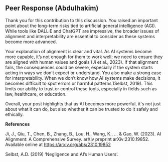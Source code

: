 ## Peer Response (Abdulhakim) 


Thank you for this contribution to this discussion. You raised an important point about the long-term risks tied to artificial general intelligence (AGI). While tools like DALL·E and ChatGPT are impressive, the broader issues of alignment and interpretability are essential to consider as these systems become more advanced.

Your explanation of alignment is clear and vital. As AI systems become more capable, it’s not enough for them to work well; we need to ensure they are aligned with human values and goals (Ji et al., 2023). If that alignment fails, the consequences could be severe, especially if the system starts acting in ways we don’t expect or understand. You also make a strong case for interpretability. When we don’t know how AI systems make decisions, it becomes difficult to spot errors or harmful patterns (Selbst, 2019). This limits our ability to trust or control these tools, especially in fields such as law, healthcare, or education.

Overall, your post highlights that as AI becomes more powerful, it's not just about what it can do, but also whether it can be trusted to do it safely and ethically.


**References**

Ji, J., Qiu, T., Chen, B., Zhang, B., Lou, H., Wang, K., ... & Gao, W. (2023). AI Alignment: A Comprehensive Survey. arXiv preprint arXiv:2310.19852.​ Available online at https://arxiv.org/abs/2310.19852

Selbst, A.D. (2019) ‘Negligence and AI’s Human Users’.